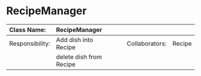 # RecipeManager

Class Name:|RecipeManager|&nbsp;|&nbsp;|&nbsp;
:--|:--|:--:|--:|--:
Responsibility:|Add dish into Recipe|&nbsp;|Collaborators:|Recipe
&nbsp;|delete dish from Recipe|&nbsp;|&nbsp;|&nbsp;
